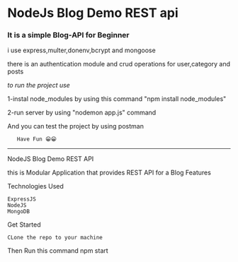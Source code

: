 # NodeJs Blog Demo REST api 


### It is a simple Blog-API for Beginner 

i use express,multer,donenv,bcrypt and mongoose

there is an authentication module and crud operations for user,category and posts 

*to run the project use* 
  
1-instal node_modules by using this command "npm install node_modules"
 
2-run server by using "nodemon app.js" command 

And you can test the project by using postman 
  
    
       Have Fun 😁😁
---------------------
NodeJS Blog Demo REST API

this is Modular Application that provides REST API for a Blog
Features


Technologies Used

    ExpressJS
    NodeJS
    MongoDB

Get Started

    CLone the repo to your machine

Then Run this command 
    npm start
